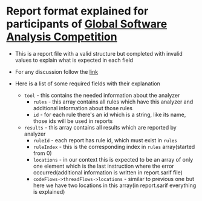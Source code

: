 # Report format explained for participants of [Global Software Analysis Competition](https://gsac.tech/)

* This is a report file with a valid structure but completed with invalid values to explain what is
  expected in each field

* For any discussion follow the [link](https://github.com/GSACTech/contest/discussions)
* Here is a list of some required fields with their explanation
    * `tool` - this contains the needed information about the analyzer
        * `rules` - this array contains all rules which have this analyzer and additional
          information about those rules
        * `id` - for each rule there's an id which is a string, like its name, those ids will be
          used in reports
    * `results` - this array contains all results which are reported by analyzer
        * `ruleId` - each report has rule id, which must exist in `rules`
        * `ruleIndex` - this is the corresponding index in `rules` array(started from 0)
        * `locations` - in our context this is expected to be an array of only one element which is
          the last instruction where the error occurred(additional information is written in
          report.sarif
          file)
        * `codeFlows->threadFlows->locations` - similar to previous one but here we have two
          locations in this array(in report.sarif everything is explained)
